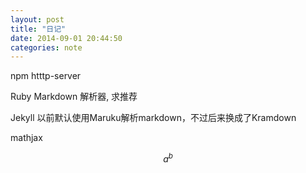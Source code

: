 ```yaml
---
layout: post
title: "日记"
date: 2014-09-01 20:44:50
categories: note
---
```


npm htttp-server

Ruby Markdown 解析器, 求推荐

Jekyll 以前默认使用Maruku解析markdown，不过后来换成了Kramdown

mathjax

$$a^b$$